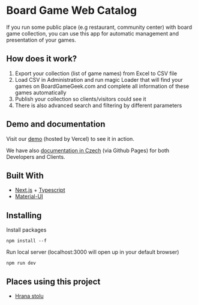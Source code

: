 # Board Game Web Catalog

If you run some public place (e.g restaurant, community center) with board game collection, you can use this app for automatic management and presentation of your games.

## How does it work?

1. Export your collection (list of game names) from Excel to CSV file
2. Load CSV in Administration and run magic Loader that will find your games on BoardGameGeek.com and complete all information of these games automatically
3. Publish your collection so clients/visitors could see it
4. There is also advanced search and filtering by different parameters

## Demo and documentation

Visit our [demo](https://board-game-web-catalog.vercel.app/) (hosted by Vercel) to see it in action.

We have also [documentation in Czech](https://bobescz.github.io/board-game-web-catalog/) (via Github Pages) for both Developers and Clients.

## Built With

- [Next.js](https://nextjs.org/) + [Typescript](https://www.typescriptlang.org/)
- [Material-UI](https://material-ui.com/)

## Installing

Install packages

```
npm install --f
```

Run local server (localhost:3000 will open up in your default browser)

```
npm run dev
```

## Places using this project

- [Hrana stolu](https://hry.hranastolu.cz/)
